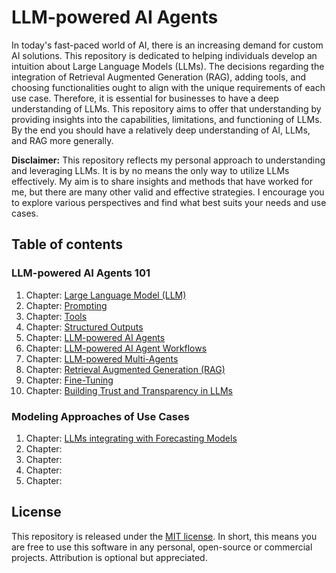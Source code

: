 # LLM-powered AI Agents

In today's fast-paced world of AI, there is an increasing demand for custom AI solutions. This repository is dedicated to helping individuals develop an intuition about Large Language Models (LLMs). The decisions regarding the integration of Retrieval Augmented Generation (RAG), adding tools, and choosing functionalities ought to align with the unique requirements of each use case. Therefore, it is essential for businesses to have a deep understanding of LLMs. This repository aims to offer that understanding by providing insights into the capabilities, limitations, and functioning of LLMs. By the end you should have a relatively deep understanding of AI, LLMs, and RAG more generally.

**Disclaimer:** This repository reflects my personal approach to understanding and leveraging LLMs. It is by no means the only way to utilize LLMs effectively. My aim is to share insights and methods that have worked for me, but there are many other valid and effective strategies. I encourage you to explore various perspectives and find what best suits your needs and use cases.

## Table of contents

### LLM-powered AI Agents 101

1. Chapter: [Large Language Model (LLM)](/src/llm.ipynb)
2. Chapter: [Prompting](/src/prompting.ipynb)
3. Chapter: [Tools](/src/tools.ipynb)
4. Chapter: [Structured Outputs](/src/structured_outputs.ipynb)
5. Chapter: [LLM-powered AI Agents](/src/ai_agents.ipynb)
6. Chapter: [LLM-powered AI Agent Workflows](/src/ai_agent_workflows.ipynb)
7. Chapter: [LLM-powered Multi-Agents](/src/multi_agents.ipynb)
8. Chapter: [Retrieval Augmented Generation (RAG)](/src/rag.ipynb)
9. Chapter: [Fine-Tuning](/src/fine_tuning.ipynb)
10. Chapter: [Building Trust and Transparency in LLMs](/src/trust_and_transparency.ipynb)

### Modeling Approaches of Use Cases

1. Chapter: [LLMs integrating with Forecasting Models]()
2. Chapter: []()
3. Chapter: []()
4. Chapter: []()
5. Chapter: []()

## License

This repository is released under the [MIT license](/LICENSE). In short, this means you are free to use this software in any personal, open-source or commercial projects. Attribution is optional but appreciated.

